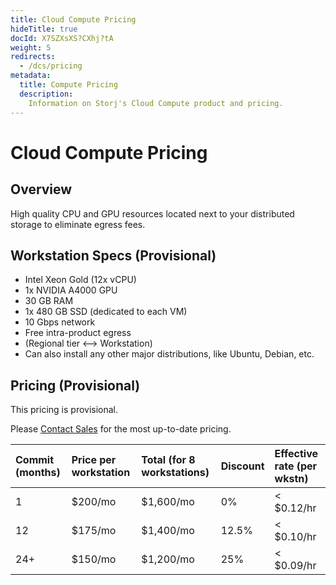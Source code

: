 ```yaml
---
title: Cloud Compute Pricing
hideTitle: true
docId: X7SZXsXS?CXhj?tA
weight: 5
redirects:
  - /dcs/pricing
metadata:
  title: Compute Pricing
  description:
    Information on Storj's Cloud Compute product and pricing.
---
```


# Cloud Compute Pricing

## Overview

High quality CPU and GPU resources located next to your distributed storage to eliminate egress fees.


## Workstation Specs (Provisional)
- Intel Xeon Gold (12x vCPU)
- 1x NVIDIA A4000 GPU
- 30 GB RAM
- 1x 480 GB SSD (dedicated to each VM)
- 10 Gbps network
- Free intra-product egress
- (Regional tier ⟷ Workstation)
- Can also install any other major distributions, like Ubuntu, Debian, etc.


## Pricing (Provisional)

This pricing is provisional. 

Please [Contact Sales](https://www.storj.io/landing/get-in-touch) for the most up-to-date pricing. 

| **Commit (months)** | **Price per workstation** | **Total (for 8 workstations)** | **Discount** | **Effective rate (per wkstn)** |
| :-- | :------ | :-------- | :---- | :--------- |
| 1   | $200/mo | $1,600/mo | 0%    | < $0.12/hr |
| 12  | $175/mo | $1,400/mo | 12.5% | < $0.10/hr |
| 24+ | $150/mo | $1,200/mo | 25%   | < $0.09/hr |
